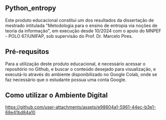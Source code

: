 ## Python_entropy
Este produto educacional constitui um dos resultados da dissertação de mestrado intitulada "Metodologia para o ensino de entropia via noções de teoria da informação", em execução desde 10/2024 com o apoio do MNPEF - POLO 67/UNIFAP, sob supervisão do Prof. Dr. Marcelo Pires.
## Pré-requsitos
Para a utilização deste produto educacional, é necessário acessar o repositório no Github, e buscar o conteúdo desejado para visualização, e executá-lo através do ambiente disponibilizado no Google Colab, onde se faz necessário que o estudante possua uma conta Google.
## Como utilizar o Ambiente Digital
https://github.com/user-attachments/assets/e98604a1-5961-44ec-b3e1-68e41bd84a10
